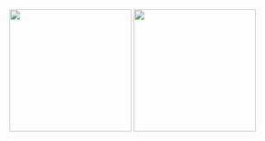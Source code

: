 <div style={{ display: 'flex' }}>
  <img src="https://github-readme-stats.vercel.app/api?username=kichkiro&theme=github_dark&show_icons=true" height="215" />
  <img src="https://github-readme-stats.vercel.app/api/top-langs/?username=kichkiro&layout=compact&theme=github_dark&langs_count=8" height="215" />
</div>
